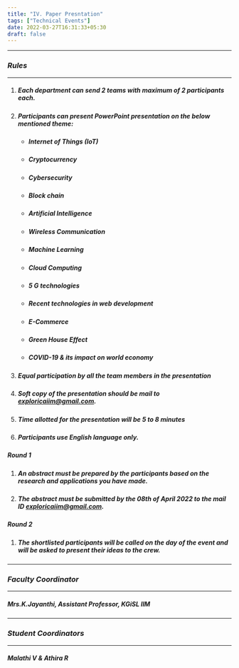```yaml
---
title: "IV. Paper Presntation"
tags: ["Technical Events"]
date: 2022-03-27T16:31:33+05:30
draft: false
---
```

***
### ***Rules***
***
1. ##### Each department can send 2 teams with maximum of 2 participants each.
2. ##### Participants can present PowerPoint presentation on the below mentioned theme:
   - ##### Internet of Things (IoT)
   - ##### Cryptocurrency
   - ##### Cybersecurity
   - ##### Block chain
   - ##### Artificial Intelligence
   - ##### Wireless Communication
   - ##### Machine Learning
   - ##### Cloud Computing
   - ##### 5 G technologies
   - ##### Recent technologies in web development
   - ##### E-Commerce
   - ##### Green House Effect
   - ##### COVID-19 & its impact on world economy
3. ##### Equal participation by all the team members in the presentation
4. ##### Soft copy of the presentation should be mail to exploricaiim@gmail.com.
5. ##### Time allotted for the presentation will be 5 to 8 minutes
6. ##### Participants use English language only.

##### ***Round 1***

1. ##### An abstract must be prepared by the participants based on the research and applications you have made.
2. ##### The abstract must be submitted by the 08th of April 2022 to the mail ID exploricaiim@gmail.com.

##### ***Round 2***

1. ##### The shortlisted participants will be called on the day of the event and will be asked to present their ideas to the crew.

***
### ***Faculty Coordinator***
***
##### Mrs.K.Jayanthi, Assistant Professor, KGiSL IIM

***
### ***Student Coordinators***
***
##### Malathi V & Athira R



